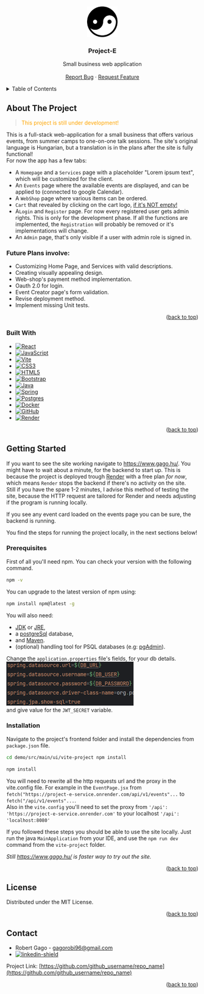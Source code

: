 <a name="readme-top"></a>




<!-- PROJECT SHIELDS -->
<!--
*** I'm using markdown "reference style" links for readability.
*** Reference links are enclosed in brackets [ ] instead of parentheses ( ).
*** See the bottom of this document for the declaration of the reference variables
*** for contributors-url, forks-url, etc. This is an optional, concise syntax you may use.
*** https://www.markdownguide.org/basic-syntax/#reference-style-links
-->

<!-- PROJECT LOGO -->
<br />
<div align="center">
  <a href="https://github.com/github_username/repo_name">
    <img src="./demo/src/main/ui/vite-project/src/assets/yin-yang.svg" alt="Logo" width="80" height="80">
  </a>

<h3 align="center">Project-E</h3>

  <p align="center">
    Small business web application
    <br />
    <br />
    <a href="https://github.com/GagoRobi/Project-E/issues">Report Bug</a>
    ·
    <a href="https://github.com/GagoRobi/Project-E/issues">Request Feature</a>
  </p>
</div>



<!-- TABLE OF CONTENTS -->
<details>
  <summary>Table of Contents</summary>
  <ol>
    <li>
      <a href="#about-the-project">About The Project</a>
      <ul>
        <li><a href="#built-with">Built With</a></li>
      </ul>
    </li>
    <li>
      <a href="#getting-started">Getting Started</a>
      <ul>
        <li><a href="#prerequisites">Prerequisites</a></li>
        <li><a href="#installation">Installation</a></li>
      </ul>
    </li>
    <li><a href="#usage">Usage</a></li>
    <li><a href="#roadmap">Roadmap</a></li>
    <li><a href="#contributing">Contributing</a></li>
    <li><a href="#license">License</a></li>
    <li><a href="#contact">Contact</a></li>
    <li><a href="#acknowledgments">Acknowledgments</a></li>
  </ol>
</details>



<!-- ABOUT THE PROJECT -->
## About The Project

> <span style="color:orange">This project is still under development! </span><br/> 

This is a full-stack web-application for a small business that offers various events, from summer camps to one-on-one talk sessions.
The site's original language is Hungarian, but a translation is in the plans after the site is fully functional! <br/>
For now the app has a few tabs:
* A `Homepage` and a `Services` page with a placeholder "Lorem ipsum text", which will be customized for the client.
* An `Events` page where the available events are displayed, and can be applied to (connected to google Calendar).
* A `WebShop` page where various items can be ordered.
* `Cart` that revealed by clicking on the cart logo, <u>if it's NOT empty!</u>
* A`Login` and `Register` page. For now every registered user gets admin rights. This is only for the development phase. If all the functions are implemented, the `Registration` will probably be removed or it's implementations will change.
* An `Admin` page, that's only visible if a user with admin role is signed in.

### Future Plans involve:

* Customizing Home Page, and Services with valid descriptions.
* Creating visually appealing design.
* Web-shop's payment method implementation.
* Oauth 2.0 for login.
* Event Creator page's form validation.
* Revise deployment method.
* Implement missing Unit tests.

<p align="right">(<a href="#readme-top">back to top</a>)</p>

### Built With

* [![React][React.js]][React-url]
* [![JavaScript](https://img.shields.io/badge/javascript-%23323330.svg?style=for-the-badge&logo=javascript&logoColor=%23F7DF1E)](https://www.javascript.com/)
* [![Vite](https://img.shields.io/badge/vite-%23646CFF.svg?style=for-the-badge&logo=vite&logoColor=white)](https://vitejs.dev/)
* [![CSS3](https://img.shields.io/badge/css3-%231572B6.svg?style=for-the-badge&logo=css3&logoColor=white)](https://en.wikipedia.org/wiki/CSS)
* [![HTML5](https://img.shields.io/badge/html5-%23E34F26.svg?style=for-the-badge&logo=html5&logoColor=white)](https://hu.wikipedia.org/wiki/HTML5)
* [![Bootstrap][Bootstrap.com]][Bootstrap-url]
* [	![Java](https://img.shields.io/badge/java-%23ED8B00.svg?style=for-the-badge&logo=openjdk&logoColor=white)](https://www.java.com/en/)
* [![Spring](https://img.shields.io/badge/spring-%236DB33F.svg?style=for-the-badge&logo=spring&logoColor=white)](https://spring.io/projects/spring-boot)
* [![Postgres](https://img.shields.io/badge/postgres-%23316192.svg?style=for-the-badge&logo=postgresql&logoColor=white)](https://www.postgresql.org/)
* [![Docker](https://img.shields.io/badge/docker-%230db7ed.svg?style=for-the-badge&logo=docker&logoColor=white)](https://www.docker.com/)
* [![GitHub](https://img.shields.io/badge/github-%23121011.svg?style=for-the-badge&logo=github&logoColor=white)](https://github.com/GagoRobi)
* [![Render](https://img.shields.io/badge/Render-%46E3B7.svg?style=for-the-badge&logo=render&logoColor=white)](https://render.com/)

<p align="right">(<a href="#readme-top">back to top</a>)</p>



<!-- GETTING STARTED -->
## Getting Started

If you want to see the site working navigate to <a href="https://www.gago.hu/">https://www.gago.hu/</a>. You might have to wait about a minute, for the backend to start up. 
This is because the project is deployed trough <a href="https://render.com/">Render</a> with a free plan <i>for now</i>, which means `Render` stops the backend if there's no activity on the site. <br/>
Still if you have the spare 1-2 minutes, I advise this method of testing the site, because the HTTP request are tailored for Render and needs adjusting if the program is running locally. 

 If you see any event card loaded on the events page you can be sure, the backend is running.

You find the steps for running the project locally, in the next sections below!
### Prerequisites

First of all you'll need npm. You can check your version with the following command.
```sh 
npm -v
```
You can upgrade to the latest version of npm using:
  ```sh
  npm install npm@latest -g
  ```

You will also need:
* <a href="https://www.oracle.com/java/technologies/javase/jdk17-archive-downloads.html">JDK</a>
  or <a href="https://www.oracle.com/java/technologies/java-se-glance.html">JRE</a>,
* a <a href="https://www.postgresql.org/" >postgreSql</a> database,
*  and <a href="https://maven.apache.org/">Maven</a>.
* (optional) handling tool for PSQL databases (e.g: <a href="https://www.pgadmin.org/">pgAdmin</a>).

Change the `application.properties` file's fields, for your db details.</br> ![img.png](img.png)
</br> and give value for the `JWT_SECRET` variable.

### Installation

Navigate to 
the project's frontend folder and install the dependencies from `package.json` file.
```sh
cd demo/src/main/ui/vite-project npm install
```
```sh
npm install
```

You will need to rewrite all the http requests url and the proxy in the vite.config file. 
For example in the `EventPage.jsx` from ```fetch("https://project-e-service.onrender.com/api/v1/events"...``` to ``` fetch("/api/v1/events"...```.
</br>
Also in the `vite.config` you'll need to set the proxy from ```'/api': 'https://project-e-service.onrender.com'```
to your localhost ```'/api': 'localhost:8080'```

If you followed these steps you should be able to use the site locally. Just run the java `MainApplication` from your IDE,
and use the `npm run dev` command from the `vite-project` folder.

<i>Still <a href="https://www.gago.hu/">https://www.gago.hu/</a> is faster way to try out the site.</i>

<p align="right">(<a href="#readme-top">back to top</a>)</p> 



[//]: # (<!-- USAGE EXAMPLES -->)

[//]: # (## Usage)

[//]: # ()
[//]: # (Use this space to show useful examples of how a project can be used. Additional screenshots, code examples and demos work well in this space. You may also link to more resources.)

[//]: # ()
[//]: # (_For more examples, please refer to the [Documentation]&#40;https://example.com&#41;_)

[//]: # ()
[//]: # (<p align="right">&#40;<a href="#readme-top">back to top</a>&#41;</p>)

[//]: # ()

[//]: # ()
[//]: # (<!-- ROADMAP -->)

[//]: # (## Roadmap)

[//]: # ()
[//]: # (- [ ] Feature 1)

[//]: # (- [ ] Feature 2)

[//]: # (- [ ] Feature 3)

[//]: # (    - [ ] Nested Feature)

[//]: # ()
[//]: # (See the [open issues]&#40;https://github.com/github_username/repo_name/issues&#41; for a full list of proposed features &#40;and known issues&#41;.)

[//]: # ()
[//]: # (<p align="right">&#40;<a href="#readme-top">back to top</a>&#41;</p>)

[//]: # ()

[//]: # ()
[//]: # (<!-- CONTRIBUTING -->)

[//]: # (## Contributing)

[//]: # ()
[//]: # (Contributions are what make the open source community such an amazing place to learn, inspire, and create. Any contributions you make are **greatly appreciated**.)

[//]: # ()
[//]: # (If you have a suggestion that would make this better, please fork the repo and create a pull request. You can also simply open an issue with the tag "enhancement".)

[//]: # (Don't forget to give the project a star! Thanks again!)

[//]: # ()
[//]: # (1. Fork the Project)

[//]: # (2. Create your Feature Branch &#40;`git checkout -b feature/AmazingFeature`&#41;)

[//]: # (3. Commit your Changes &#40;`git commit -m 'Add some AmazingFeature'`&#41;)

[//]: # (4. Push to the Branch &#40;`git push origin feature/AmazingFeature`&#41;)

[//]: # (5. Open a Pull Request)

[//]: # (<p align="right">&#40;<a href="#readme-top">back to top</a>&#41;</p>)



<!-- LICENSE -->
## License

Distributed under the MIT License. 

[//]: # (See `LICENSE.txt` for more information.)

<p align="right">(<a href="#readme-top">back to top</a>)</p>



<!-- CONTACT -->
## Contact

* Robert Gago - gagorobi96@gmail.com <br/>
* [![linkedin-shield]][linkedin-url] <br/>

Project Link: [https://github.com/github_username/repo_name](https://github.com/github_username/repo_name)

<p align="right">(<a href="#readme-top">back to top</a>)</p>

<!-- MARKDOWN LINKS & IMAGES -->
<!-- https://www.markdownguide.org/basic-syntax/#reference-style-links -->
[contributors-shield]: https://img.shields.io/github/contributors/github_username/repo_name.svg?style=for-the-badge
[contributors-url]: https://github.com/github_username/repo_name/graphs/contributors
[forks-shield]: https://img.shields.io/github/forks/github_username/repo_name.svg?style=for-the-badge
[forks-url]: https://github.com/github_username/repo_name/network/members
[stars-shield]: https://img.shields.io/github/stars/github_username/repo_name.svg?style=for-the-badge
[stars-url]: https://github.com/github_username/repo_name/stargazers
[issues-shield]: https://img.shields.io/github/issues/github_username/repo_name.svg?style=for-the-badge
[issues-url]: https://github.com/github_username/repo_name/issues
[license-shield]: https://img.shields.io/github/license/github_username/repo_name.svg?style=for-the-badge
[license-url]: https://github.com/github_username/repo_name/blob/master/LICENSE.txt
[linkedin-shield]: https://img.shields.io/badge/-LinkedIn-black.svg?style=for-the-badge&logo=linkedin&colorB=555
[linkedin-url]: https://www.linkedin.com/in/robert-gago-cc/
[product-screenshot]: images/screenshot.png
[Next.js]: https://img.shields.io/badge/next.js-000000?style=for-the-badge&logo=nextdotjs&logoColor=white
[Next-url]: https://nextjs.org/
[React.js]: https://img.shields.io/badge/React-20232A?style=for-the-badge&logo=react&logoColor=61DAFB
[React-url]: https://reactjs.org/
[Vue.js]: https://img.shields.io/badge/Vue.js-35495E?style=for-the-badge&logo=vuedotjs&logoColor=4FC08D
[Vue-url]: https://vuejs.org/
[Angular.io]: https://img.shields.io/badge/Angular-DD0031?style=for-the-badge&logo=angular&logoColor=white
[Angular-url]: https://angular.io/
[Svelte.dev]: https://img.shields.io/badge/Svelte-4A4A55?style=for-the-badge&logo=svelte&logoColor=FF3E00
[Svelte-url]: https://svelte.dev/
[Laravel.com]: https://img.shields.io/badge/Laravel-FF2D20?style=for-the-badge&logo=laravel&logoColor=white
[Laravel-url]: https://laravel.com
[Bootstrap.com]: https://img.shields.io/badge/Bootstrap-563D7C?style=for-the-badge&logo=bootstrap&logoColor=white
[Bootstrap-url]: https://getbootstrap.com
[JQuery.com]: https://img.shields.io/badge/jQuery-0769AD?style=for-the-badge&logo=jquery&logoColor=white
[JQuery-url]: https://jquery.com 
